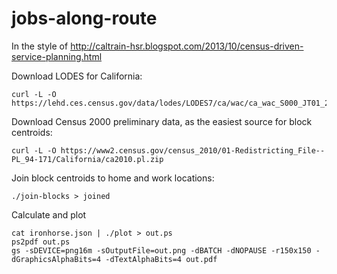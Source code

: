 jobs-along-route
================

In the style of http://caltrain-hsr.blogspot.com/2013/10/census-driven-service-planning.html

Download LODES for California:

```
curl -L -O https://lehd.ces.census.gov/data/lodes/LODES7/ca/wac/ca_wac_S000_JT01_2015.csv.gz
```

Download Census 2000 preliminary data, as the easiest source
for block centroids:

```
curl -L -O https://www2.census.gov/census_2010/01-Redistricting_File--PL_94-171/California/ca2010.pl.zip
```

Join block centroids to home and work locations:

```
./join-blocks > joined
```

Calculate and plot

```
cat ironhorse.json | ./plot > out.ps
ps2pdf out.ps
gs -sDEVICE=png16m -sOutputFile=out.png -dBATCH -dNOPAUSE -r150x150 -dGraphicsAlphaBits=4 -dTextAlphaBits=4 out.pdf
```
